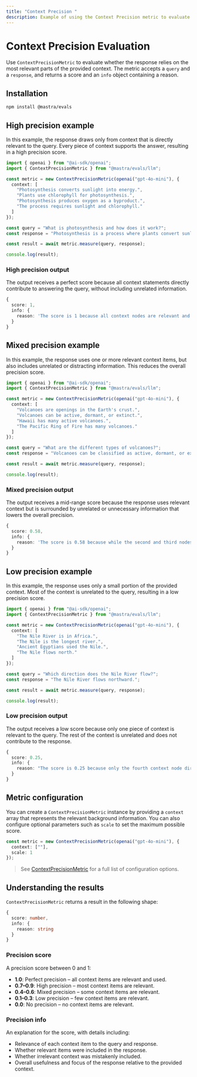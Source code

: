 ```yaml
---
title: "Context Precision "
description: Example of using the Context Precision metric to evaluate how precisely context information is used.
---
```



# Context Precision Evaluation

<ScorerCallout />

Use `ContextPrecisionMetric` to evaluate whether the response relies on the most relevant parts of the provided context. The metric accepts a `query` and a `response`, and returns a score and an `info` object containing a reason.

## Installation

```bash copy
npm install @mastra/evals
```

## High precision example

In this example, the response draws only from context that is directly relevant to the query. Every piece of context supports the answer, resulting in a high precision score.

```typescript filename="src/example-high-precision.ts" showLineNumbers copy
import { openai } from "@ai-sdk/openai";
import { ContextPrecisionMetric } from "@mastra/evals/llm";

const metric = new ContextPrecisionMetric(openai("gpt-4o-mini"), {
  context: [
    "Photosynthesis converts sunlight into energy.",
    "Plants use chlorophyll for photosynthesis.",
    "Photosynthesis produces oxygen as a byproduct.",
    "The process requires sunlight and chlorophyll."
  ]
});

const query = "What is photosynthesis and how does it work?";
const response = "Photosynthesis is a process where plants convert sunlight into energy using chlorophyll, producing oxygen as a byproduct.";

const result = await metric.measure(query, response);

console.log(result);
```

### High precision output

The output receives a perfect score because all context statements directly contribute to answering the query, without including unrelated information.

```typescript
{
  score: 1,
  info: {
    reason: 'The score is 1 because all context nodes are relevant and provide direct definitions, explanations, and essential components of photosynthesis, with the first node defining the process, followed by supporting details about chlorophyll and oxygen production, all in optimal ranking order.'
  }
}
```
## Mixed precision example

In this example, the response uses one or more relevant context items, but also includes unrelated or distracting information. This reduces the overall precision score.

```typescript filename="src/example-mixed-precision.ts" showLineNumbers copy
import { openai } from "@ai-sdk/openai";
import { ContextPrecisionMetric } from "@mastra/evals/llm";

const metric = new ContextPrecisionMetric(openai("gpt-4o-mini"), {
  context: [
    "Volcanoes are openings in the Earth's crust.",
    "Volcanoes can be active, dormant, or extinct.",
    "Hawaii has many active volcanoes.",
    "The Pacific Ring of Fire has many volcanoes."
  ]
});

const query = "What are the different types of volcanoes?";
const response = "Volcanoes can be classified as active, dormant, or extinct based on their activity status.";

const result = await metric.measure(query, response);

console.log(result);
```

### Mixed precision output

The output receives a mid-range score because the response uses relevant context but is surrounded by unrelated or unnecessary information that lowers the overall precision.

```typescript
{
  score: 0.58,
  info: {
    reason: 'The score is 0.58 because while the second and third nodes provided direct definitions and examples of volcano types, the first and fourth nodes were irrelevant, leading to a lower precision score. The relevant nodes were not optimally ordered, as the most useful context was not the first, which affected the overall effectiveness.'
  }
}
```

## Low precision example

In this example, the response uses only a small portion of the provided context. Most of the context is unrelated to the query, resulting in a low precision score.

```typescript filename="src/example-low-precision.ts" showLineNumbers copy
import { openai } from "@ai-sdk/openai";
import { ContextPrecisionMetric } from "@mastra/evals/llm";

const metric = new ContextPrecisionMetric(openai("gpt-4o-mini"), {
  context: [
    "The Nile River is in Africa.",
    "The Nile is the longest river.",
    "Ancient Egyptians used the Nile.",
    "The Nile flows north."
  ]
});

const query = "Which direction does the Nile River flow?";
const response = "The Nile River flows northward.";

const result = await metric.measure(query, response);

console.log(result);
```

### Low precision output

The output receives a low score because only one piece of context is relevant to the query. The rest of the context is unrelated and does not contribute to the response.

```typescript
{
  score: 0.25,
  info: {
    reason: "The score is 0.25 because only the fourth context node directly answers the question about the direction of the Nile River's flow, while the first three nodes are irrelevant, providing no useful information. This highlights a significant limitation in the overall relevance of the retrieved contexts, as the majority did not contribute to the expected output."
  }
}
```

## Metric configuration

You can create a `ContextPrecisionMetric` instance by providing a `context` array that represents the relevant background information. You can also configure optional parameters such as `scale` to set the maximum possible score.

```typescript showLineNumbers copy
const metric = new ContextPrecisionMetric(openai("gpt-4o-mini"), {
  context: [""],
  scale: 1
});
```

> See [ContextPrecisionMetric](/reference/evals/context-precision.md) for a full list of configuration options.

## Understanding the results

`ContextPrecisionMetric` returns a result in the following shape:

```typescript
{
  score: number,
  info: {
    reason: string
  }
}
```

### Precision score

A precision score between 0 and 1:

- **1.0**: Perfect precision – all context items are relevant and used.
- **0.7–0.9**: High precision – most context items are relevant.
- **0.4–0.6**: Mixed precision – some context items are relevant.
- **0.1–0.3**: Low precision – few context items are relevant.
- **0.0**: No precision – no context items are relevant.

### Precision info

An explanation for the score, with details including:

- Relevance of each context item to the query and response.
- Whether relevant items were included in the response.
- Whether irrelevant context was mistakenly included.
- Overall usefulness and focus of the response relative to the provided context.

<GithubLink
  outdated={true}
  marginTop='mt-16'
  link="https://github.com/mastra-ai/mastra/blob/main/examples/basics/evals/context-precision"
/>
